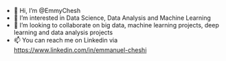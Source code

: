 - 👋 Hi, I’m @EmmyChesh
- 👀 I’m interested in Data Science, Data Analysis and Machine Learning
- 💞️ I’m looking to collaborate on big data, machine learning projects, deep learning and data analysis projects
- 📫 You can reach me on Linkedin via https://www.linkedin.com/in/emmanuel-cheshi

<!---
EmmyChesh/EmmyChesh is a Researcher and data analysis enthusiast wishing to get in touch with experts in the field of data science especially analysis. Feel free to get in touch.
--->
